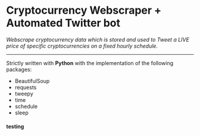 # Cryptocurrency Webscraper + Automated Twitter bot

_Webscrape cryptocurrency data which is stored and used to Tweet a LIVE price of specific cryptocurrencies on a fixed hourly schedule._

----

Strictly written with **Python** with the implementation of the following packages: 
  * BeautifulSoup
  * requests
  * tweepy
  * time
  * schedule
  * sleep


<h4> testing </h4>
